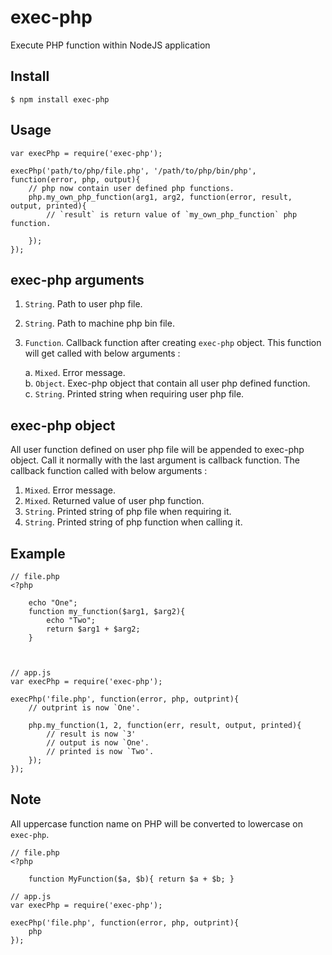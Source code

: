 exec-php
========

Execute PHP function within NodeJS application

Install
-------

    $ npm install exec-php

Usage
-----

    var execPhp = require('exec-php');

    execPhp('path/to/php/file.php', '/path/to/php/bin/php', function(error, php, output){
        // php now contain user defined php functions.
        php.my_own_php_function(arg1, arg2, function(error, result, output, printed){
            // `result` is return value of `my_own_php_function` php function.
            
        });
    });

exec-php arguments
------------------

1. `String`. Path to user php file.
2. `String`. Path to machine php bin file.
3. `Function`. Callback function after creating `exec-php` object. This function will get called with below arguments :

    a. `Mixed`. Error message.  
    b. `Object`. Exec-php object that contain all user php defined function.  
    c. `String`. Printed string when requiring user php file.  
    
exec-php object
---------------

All user function defined on user php file will be appended to exec-php object.
Call it normally with the last argument is callback function. The callback 
function called with below arguments :

1. `Mixed`. Error message.
2. `Mixed`. Returned value of user php function.
3. `String`. Printed string of php file when requiring it.
4. `String`. Printed string of php function when calling it.

Example
-------

    // file.php
    <?php
        
        echo "One";
        function my_function($arg1, $arg2){
            echo "Two";
            return $arg1 + $arg2;
        }
    
    
    
    // app.js
    var execPhp = require('exec-php');
    
    execPhp('file.php', function(error, php, outprint){
        // outprint is now `One'.
        
        php.my_function(1, 2, function(err, result, output, printed){
            // result is now `3'
            // output is now `One'.
            // printed is now `Two'.
        });
    });

Note
----

All uppercase function name on PHP will be converted to lowercase on `exec-php`.

    // file.php
    <?php
    
        function MyFunction($a, $b){ return $a + $b; }
    
    // app.js 
    var execPhp = require('exec-php');
    
    execPhp('file.php', function(error, php, outprint){
        php
    });